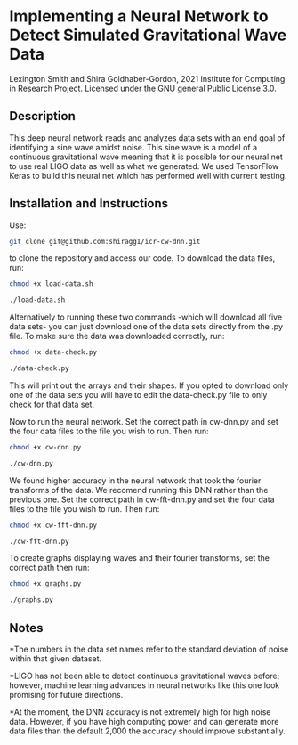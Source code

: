 # Implementing a Neural Network to Detect Simulated Gravitational Wave Data
Lexington Smith and Shira Goldhaber-Gordon, 2021 Institute for Computing in Research Project. Licensed under the GNU general Public License 3.0.

## Description
This deep neural network reads and analyzes data sets with an end goal of identifying a sine wave amidst noise. This sine wave is a model of a continuous gravitational wave meaning that it is possible for our neural net to use real LIGO data as well as what we generated. We used TensorFlow Keras to build this neural net which has performed well with current testing.  


## Installation and Instructions  
Use:

```bash
git clone git@github.com:shiragg1/icr-cw-dnn.git
```
to clone the repository and access our code. 
To download the data files, run:

```bash
chmod +x load-data.sh
```

```bash
./load-data.sh
```
Alternatively to running these two commands -which will download all five data sets- you can just download one of the data sets directly from the .py file.
To make sure the data was downloaded correctly, run:

```bash
chmod +x data-check.py
```

```bash
./data-check.py
```
This will print out the arrays and their shapes. If you opted to download only one of the data sets you will have to edit the data-check.py file to only check for that data set.

Now to run the neural network. Set the correct path in cw-dnn.py and set the four data files to the file you wish to run. Then run:

```bash
chmod +x cw-dnn.py
```

```bash
./cw-dnn.py
```
We found higher accuracy in the neural network that took the fourier transforms of the data. We recomend running this DNN rather than the previous one. Set the correct path in cw-fft-dnn.py and set the four data files to the file you wish to run. Then run:

```bash
chmod +x cw-fft-dnn.py
```

```bash
./cw-fft-dnn.py
```
To create graphs displaying waves and their fourier transforms, set the correct path then run:

```bash
chmod +x graphs.py
```

```bash
./graphs.py
```

## Notes
*The numbers in the data set names refer to the standard deviation of noise within that given dataset.

*LIGO has not been able to detect continuous gravitational waves before; however, machine learning advances in neural networks like this one look promising for future directions.

*At the moment, the DNN accuracy is not extremely high for high noise data. However, if you have high computing power and can generate more data files than the default 2,000 the accuracy should improve substantially.

